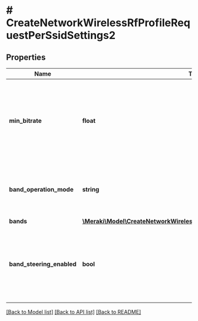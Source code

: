 # # CreateNetworkWirelessRfProfileRequestPerSsidSettings2

## Properties

Name | Type | Description | Notes
------------ | ------------- | ------------- | -------------
**min_bitrate** | **float** | Sets min bitrate (Mbps) of this SSID. Can be one of &#39;1&#39;, &#39;2&#39;, &#39;5.5&#39;, &#39;6&#39;, &#39;9&#39;, &#39;11&#39;, &#39;12&#39;, &#39;18&#39;, &#39;24&#39;, &#39;36&#39;, &#39;48&#39; or &#39;54&#39;. | [optional]
**band_operation_mode** | **string** | Choice between &#39;dual&#39;, &#39;2.4ghz&#39;, &#39;5ghz&#39;, &#39;6ghz&#39; or &#39;multi&#39;. | [optional]
**bands** | [**\Meraki\Model\CreateNetworkWirelessRfProfileRequestApBandSettingsBands**](CreateNetworkWirelessRfProfileRequestApBandSettingsBands.md) |  | [optional]
**band_steering_enabled** | **bool** | Steers client to most open band between 2.4 GHz and 5 GHz. Can be either true or false. | [optional]

[[Back to Model list]](../../README.md#models) [[Back to API list]](../../README.md#endpoints) [[Back to README]](../../README.md)
